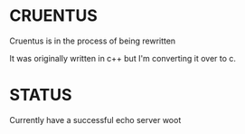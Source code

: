 # CRUENTUS
Cruentus is in the process of being rewritten

It was originally written in c++ but I'm converting it over to c.

# STATUS

Currently have a successful echo server woot

